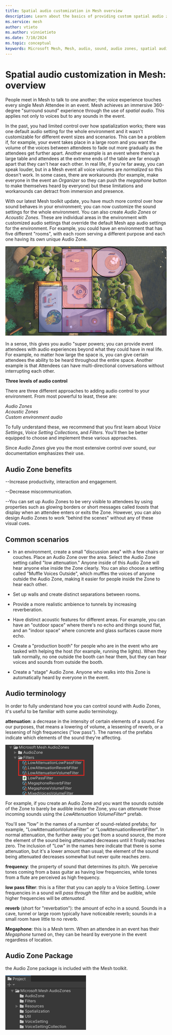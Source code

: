 ```yaml
---
title: Spatial audio customization in Mesh overview
description: Learn about the basics of providing custom spatial audio zones in a Mesh event. 
ms.service: mesh
author: vtieto
ms.author: vinnietieto
ms.date: 7/10/2024
ms.topic: conceptual
keywords: Microsoft Mesh, Mesh, audio, sound, audio zones, spatial audio, spatialization, voices, 3D audio, surround sound
---
```


# Spatial audio customization in Mesh: overview

People meet in Mesh to talk to one another; the voice experience touches every single Mesh Attendee in an event. Mesh achieves an immersive 360-degree "surround sound" experience through the use of *spatial audio*. This applies not only to voices but to any sounds in the event.

In the past, you had limited control over how spatialization works; there was one default audio setting for the whole environment and it wasn't customizable for different event sizes and scenarios. This can be a problem if, for example, your event takes place in a large room and you want the volume of the voices between attendees to fade out more gradually as the attendees get further apart. Another example is an event where there's a large table and attendees at the extreme ends of the table are far enough apart that they can't hear each other. In real life, if you're far away, you can speak louder, but in a Mesh event all voice volumes are *normalized* so this doesn't work. In some cases, there are workarounds (for example, make everyone in the event an *Organizer* so they can push the *megaphone* button to make themselves heard by everyone) but these limitations and workarounds can detract from immersion and presence.

With our latest Mesh toolkit update, you have much more control over how sound behaves in your environment; you can now customize the sound settings for the whole environment. You can also create *Audio Zones* or *Acoustic Zones*. These are individual areas in the environment with customized audio settings that override the default Mesh app audio settings for the environment. For example, you could have an environment that has five different "rooms", with each room serving a different purpose and each one having its own unique Audio Zone.

![______](../../../media/enhance-your-environment/audio-zones/076-zones-overhead-view.png)

In a sense, this gives you audio "super powers; you can provide event attendees with audio experiences beyond what they could have in real life. For example, no matter how large the space is, you can give certain attendees the ability to be heard throughout the entire space. Another example is that Attendees can have multi-directional conversations without interrupting each other.

**Three levels of audio control**

There are three different approaches to adding audio control to your environment. From most powerful to least, these are:

*Audio Zones*  
*Acoustic Zones*  
*Custom environment audio* 

To fully understand these, we recommend that you first learn about *Voice Settings*, *Voice Setting Collections*,  and *Filters*. You'll then be better equipped to choose and implement these various approaches.

Since *Audio Zones* give you the most extensive control over sound, our documentation emphasizes their use.

## Audio Zone benefits

--Increase productivity, interaction and engagement.

--Decrease miscommunication.

--You can set up Audio Zones to be very visible to attendees by using properties such as glowing borders or short messages called *toasts* that display when an attendee enters or exits the Zone. However, you can also design Audio Zones to work "behind the scenes" without any of these visual cues.

## Common scenarios

- In an environment, create a small "discussion area" with a few chairs or couches. Place an Audio Zone over the area. Select the Audio Zone setting called "low attenuation." Anyone inside of this Audio Zone will hear anyone else inside the Zone clearly. You can also choose a setting called "Muffle Voices Outside", which muffles the voices of anyone outside the Audio Zone, making it easier for people inside the Zone to hear each other.

- Set up walls and create distinct separations between rooms.

- Provide a more realistic ambience to tunnels by increasing reverberation.

- Have distinct acoustic features for different areas. For example, you can have an "outdoor space" where there's no echo and things sound flat, and an "indoor space" where concrete and glass surfaces cause more echo.

- Create a "production booth" for people who are in the event who are tasked with helping the host (for example, running the lights).  When they talk normally, no one outside the booth can hear them, but they can hear voices and sounds from outside the booth.

- Create a "stage" Audio Zone. Anyone who walks into this Zone is automatically heard by everyone in the event.

## Audio terminology

In order to fully understand how you can control sound with Audio Zones, it's useful to be familiar with some audio terminology.

**attenuation**: a decrease in the intensity of certain elements of a sound. For our purposes, that means a lowering of volume, a lessening of reverb, or a lessening of high frequencies ("low pass"). The names of the prefabs indicate which elements of the sound they're affecting.

![______](../../../media/enhance-your-environment/audio-zones/070-attenuation-filters.png)

For example, if you create an Audio Zone and you want the sounds outside of the Zone to barely be audible inside the Zone, you can *attenuate* those incoming sounds using the *LowAttenuation VolumeFilter** prefab.

You'll see "low" in the names of a number of sound-related prefabs; for example, "LowAttenuationVolumeFilter" or "LowAttenuationReverbFilter". In normal attenuation, the further away you get from a sound source, the more the element of the sound being attenuated decreases until it finally reaches zero. The inclusion of "Low" in the names here indicate that there is some attenuation, but it's a lower amount than usual; the element of the sound being attenuated decreases somewhat but never quite reaches zero.

**frequency**: the property of sound that determines its pitch. We perceive tones coming from a bass guitar as having low frequencies, while tones from a flute are perceived as high frequency.

**low pass filter**: this is a filter that you can apply to a Voice Setting. Lower frequencies in a sound will *pass through* the filter and be audible, while higher frequencies will be *attenuated*.

 **reverb** (short for "reverbation"): the amount of echo in a sound. Sounds in a cave, tunnel or large room typically have noticeable reverb; sounds in a small room have little to no reverb.

**Megaphone**: this is a Mesh term. When an attendee in an event has their *Megaphone* turned on, they can be heard by everyone in the event regardless of location.

## Audio Zone Package

the Audio Zone package is included with the Mesh toolkit.

![______](../../../media/enhance-your-environment/audio-zones/033-audio-zones-package.png)
